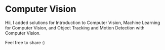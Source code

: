 # Computer Vision

Hii, I added solutions for Introduction to Computer Vision, Machine Learning for Computer Vision, and Object Tracking and Motion Detection with Computer Vision.

Feel free to share :)
